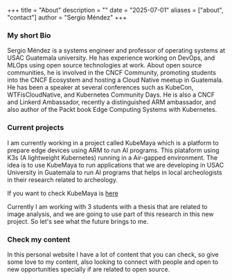+++
title = "About"
description = ""
date = "2025-07-01"
aliases = ["about", "contact"]
author = "Sergio Méndez"
+++
### My short Bio
Sergio Méndez is a systems engineer and professor of operating systems at USAC Guatemala university. He has experience working on DevOps, and MLOps using open source technologies at work. About open source communities, he is involved in the CNCF Community, promoting students into the CNCF Ecosystem and hosting a Cloud Native meetup in Guatemala. He has been a speaker at several conferences such as KubeCon, WTFisCloudNative, and Kubernetes Community Days. He is also a CNCF and Linkerd Ambassador, recently a distinguished ARM ambassador, and also author of the Packt book Edge Computing Systems with Kubernetes.

### Current projects
I am currently working in a project called KubeMaya which is a platform to prepare edge devices using ARM to run AI programs. This plataform using K3s (A lightweight Kubernetes) running in a Air-gapped environment. The idea is to use KubeMaya to run applications that we are developing in USAC University in Guatemala to run AI programs that helps in local archeologists in their research related to archeology.

If you want to check KubeMaya is [here](https://github.com/sergioarmgpl/kubemaya)

Currently I am working with 3 students with a thesis that are related to image analysis, and we are going to use part of this research in this new project. So let's see what the future brings to me.

### Check my content
In this personal website I have a lot of content that you can check, so give some love to my content, also looking to connect with people and open to new opportunities specially if are related to open source.




